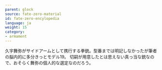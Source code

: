 ```yaml
---
parent: glock
source: fate-zero-material
id: fate-zero-encylopedia
language: ja
weight: 15
category:
- armament
---
```


久宇舞弥がサイドアームとして携行する拳銃。型番までは明記しなかったが筆者の脳内的に多分きっとモデル19。
切嗣が用意したとは思えない真っ当な銃なので、おそらく舞弥の個人的な選定なのだろう。
